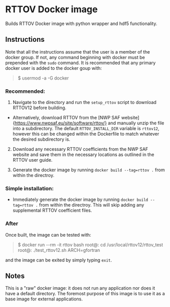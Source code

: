 # RTTOV Docker image

Builds RTTOV Docker image with python wrapper and hdf5 functionality.

## Instructions

Note that all the instructions assume that the user is a member of the docker group.
If not, any command beginning with docker must be prepended with the `sudo` command.
It is recommended that any primary docker user is added to the docker goup with:

> $ usermod -a -G docker <user>

### Recommended:

1. Navigate to the directory and run the `setup_rttov` script to download RTTOV12 before building.

  - Alternatively, download RTTOV from the [NWP SAF website]{https://www.nwpsaf.eu/site/software/rttov/} and manually unzip the file into a subdirectory. The default `RTTOV_INSTALL_DIR` variable is `rttov12`, however this can be changed within the Dockerfile to match whatever the desired subdirectory is.

2. Download any necessary RTTOV coefficients from the NWP SAF website and save them in the necessary locations as outlined in the RTTOV user guide.

3. Generate the docker image by running `docker build --tag=rttov .` from within the directroy.

### Simple installation:

- Immediately generate the docker image by running `docker build --tag=rttov .` from within the directroy.
This will skip adding any supplemental RTTOV coefficient files. 

### After

Once built, the image can be tested with:

> $ docker run --rm -it rttov bash
> root@<docker-id>: cd /usr/local/rttov12/rttov_test
> root@<docker-id>: ./test_rttov12.sh ARCH=gfortran

and the image can be exited by simply typing `exit`.

## Notes

This is a "raw" docker image: it does not run any application nor does it have a default directory.
The foremost purpose of this image is to use it as a base image for external applications.
